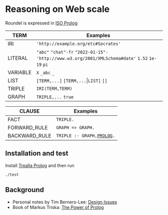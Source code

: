 # Reasoning on Web scale

Roundel is expressed in [ISO Prolog](https://en.wikipedia.org/wiki/Prolog#ISO_Prolog)

TERM            | Examples
----------------|---------
IRI             | `'http://example.org/etc#Socrates'`
LITERAL         | `"abc"` `"chat"-fr` `"2022-01-15"-'http://www.w3.org/2001/XMLSchema#date'` `1.52` `1e-19` `pi`
VARIABLE        | `X` `_abc` `_`
LIST            | `[TERM,...]` `[TERM,...`\|`LIST]` `[]`
TRIPLE          | `IRI(TERM,TERM)`
GRAPH           | `TRIPLE,...` `true`

CLAUSE          | Examples
----------------|---------
FACT            | `TRIPLE.`
FORWARD_RULE    | `GRAPH => GRAPH.`
BACKWARD_RULE   | `TRIPLE :- GRAPH,`[`PROLOG`](https://github.com/trealla-prolog/trealla)`.`


## Installation and test

Install [Trealla Prolog](https://github.com/trealla-prolog/trealla#building) and then run

```
./test
```

## Background

- Personal notes by Tim Berners-Lee: [Design Issues](https://www.w3.org/DesignIssues/)
- Book of Markus Triska: [The Power of Prolog](https://www.metalevel.at/prolog)
